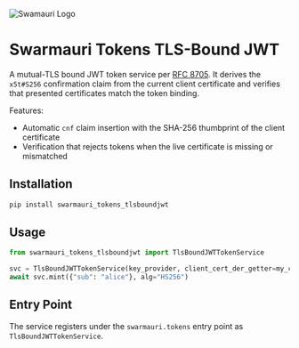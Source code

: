 ![Swamauri Logo](https://res.cloudinary.com/dbjmpekvl/image/upload/v1730099724/Swarmauri-logo-lockup-2048x757_hww01w.png)

# Swarmauri Tokens TLS-Bound JWT

A mutual-TLS bound JWT token service per [RFC 8705](https://www.rfc-editor.org/rfc/rfc8705).
It derives the `x5t#S256` confirmation claim from the current client certificate
and verifies that presented certificates match the token binding.

Features:
- Automatic `cnf` claim insertion with the SHA-256 thumbprint of the client certificate
- Verification that rejects tokens when the live certificate is missing or mismatched

## Installation

```bash
pip install swarmauri_tokens_tlsboundjwt
```

## Usage

```python
from swarmauri_tokens_tlsboundjwt import TlsBoundJWTTokenService

svc = TlsBoundJWTTokenService(key_provider, client_cert_der_getter=my_cert_getter)
await svc.mint({"sub": "alice"}, alg="HS256")
```

## Entry Point

The service registers under the `swarmauri.tokens` entry point as
`TlsBoundJWTTokenService`.
